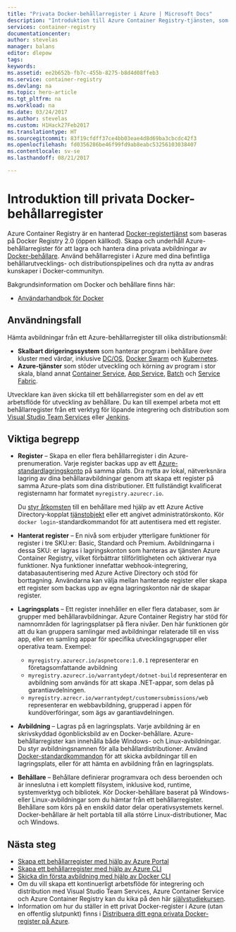 ```yaml
---
title: "Privata Docker-behållarregister i Azure | Microsoft Docs"
description: "Introduktion till Azure Container Registry-tjänsten, som tillhandahåller molnbaserade, hanterade, privata Docker-register."
services: container-registry
documentationcenter: 
author: stevelas
manager: balans
editor: dlepow
tags: 
keywords: 
ms.assetid: ee2b652b-fb7c-455b-8275-b8d4d08ffeb3
ms.service: container-registry
ms.devlang: na
ms.topic: hero-article
ms.tgt_pltfrm: na
ms.workload: na
ms.date: 03/24/2017
ms.author: stevelas
ms.custom: H1Hack27Feb2017
ms.translationtype: HT
ms.sourcegitcommit: 83f19cfdff37ce4bb03eae4d8d69ba3cbcdc42f3
ms.openlocfilehash: fd0356286be46f99fd9ab8eabc53256103038407
ms.contentlocale: sv-se
ms.lasthandoff: 08/21/2017

---
```

# <a name="introduction-to-private-docker-container-registries"></a>Introduktion till privata Docker-behållarregister


Azure Container Registry är en hanterad [Docker-registertjänst](https://docs.docker.com/registry/) som baseras på Docker Registry 2.0 (öppen källkod). Skapa och underhåll Azure-behållarregister för att lagra och hantera dina privata avbildningar av [Docker-behållare](https://www.docker.com/what-docker). Använd behållarregister i Azure med dina befintliga behållarutvecklings- och distributionspipelines och dra nytta av andras kunskaper i Docker-communityn.

Bakgrundsinformation om Docker och behållare finns här:

* [Användarhandbok för Docker](https://docs.docker.com/engine/userguide/)




## <a name="use-cases"></a>Användningsfall
Hämta avbildningar från ett Azure-behållarregister till olika distributionsmål:

* **Skalbart dirigeringssystem** som hanterar program i behållare över kluster med värdar, inklusive [DC/OS](https://docs.mesosphere.com/), [Docker Swarm](https://docs.docker.com/swarm/) och [Kubernetes](http://kubernetes.io/docs/).
* **Azure-tjänster** som stöder utveckling och körning av program i stor skala, bland annat [Container Service](../container-service/index.yml), [App Service](/app-service/index.md), [Batch](../batch/index.md) och [Service Fabric](/azure/service-fabric/).

Utvecklare kan även skicka till ett behållarregister som en del av ett arbetsflöde för utveckling av behållare. Du kan till exempel arbeta mot ett behållarregister från ett verktyg för löpande integrering och distribution som [Visual Studio Team Services](https://www.visualstudio.com/docs/overview) eller [Jenkins](https://jenkins.io/).





## <a name="key-concepts"></a>Viktiga begrepp
* **Register** – Skapa en eller flera behållarregister i din Azure-prenumeration. Varje register backas upp av ett [Azure-standardlagringskonto](../storage/common/storage-introduction.md) på samma plats. Dra nytta av lokal, nätverksnära lagring av dina behållaravbildningar genom att skapa ett register på samma Azure-plats som dina distributioner. Ett fullständigt kvalificerat registernamn har formatet `myregistry.azurecr.io`.

  Du [styr åtkomsten](container-registry-authentication.md) till en behållare med hjälp av ett Azure Active Directory-kopplat [tjänstobjekt](../active-directory/active-directory-application-objects.md) eller ett angivet administratörskonto. Kör `docker login`-standardkommandot för att autentisera med ett register.

* **Hanterat register** – En nivå som erbjuder ytterligare funktioner för register i tre SKU:er: Basic, Standard och Premium. Avbildningarna i dessa SKU: er lagras i lagringskonton som hanteras av tjänsten Azure Container Registry, vilket förbättrar tillförlitligheten och aktiverar nya funktioner. Nya funktioner innefattar webhook-integrering, databasautentisering med Azure Active Directory och stöd för borttagning. Användarna kan välja mellan hanterade register eller skapa ett register som backas upp av egna lagringskonton när de skapar register.

* **Lagringsplats** – Ett register innehåller en eller flera databaser, som är grupper med behållaravbildningar. Azure Container Registry har stöd för namnområden för lagringsplatser på flera nivåer. Den här funktionen gör att du kan gruppera samlingar med avbildningar relaterade till en viss app, eller en samling appar för specifika utvecklingsgrupper eller operativa team. Exempel:

  * `myregistry.azurecr.io/aspnetcore:1.0.1` representerar en företagsomfattande avbildning
  * `myregistry.azurecr.io/warrantydept/dotnet-build` representerar en avbildning som används för att skapa .NET-appar, som delas på garantiavdelningen.
  * `myregistry.azrecr.io/warrantydept/customersubmissions/web` representerar en webbavbildning, grupperad i appen för kundöverföringar, som ägs av garantiavdelningen.

* **Avbildning** – Lagras på en lagringsplats. Varje avbildning är en skrivskyddad ögonblicksbild av en Docker-behållare. Azure-behållarregister kan innehålla både Windows- och Linux-avbildningar. Du styr avbildningsnamnen för alla behållardistributioner. Använd [Docker-standardkommandon](https://docs.docker.com/engine/reference/commandline/) för att skicka avbildningar till en lagringsplats, eller för att hämta en avbildning från en lagringsplats.

* **Behållare** – Behållare definierar programvara och dess beroenden och är inneslutna i ett komplett filsystem, inklusive kod, runtime, systemverktyg och bibliotek. Kör Docker-behållare baserat på Windows- eller Linux-avbildningar som du hämtar från ett behållarregister. Behållare som körs på en enskild dator delar operativsystemets kernel. Docker-behållare är helt portabla till alla större Linux-distributioner, Mac och Windows.




## <a name="next-steps"></a>Nästa steg
* [Skapa ett behållarregister med hjälp av Azure Portal](container-registry-get-started-portal.md)
* [Skapa ett behållarregister med hjälp av Azure CLI](container-registry-get-started-azure-cli.md)
* [Skicka din första avbildning med hjälp av Docker CLI](container-registry-get-started-docker-cli.md)
* Om du vill skapa ett kontinuerligt arbetsflöde för integrering och distribution med Visual Studio Team Services, Azure Container Service och Azure Container Registry kan du kika på den här [självstudiekursen](../container-service/dcos-swarm/container-service-docker-swarm-setup-ci-cd.md).
* Information om hur du ställer in ett privat Docker-register i Azure (utan en offentlig slutpunkt) finns i [Distribuera ditt egna privata Docker-register på Azure](../virtual-machines/virtual-machines-linux-docker-registry-in-blob-storage.md).


